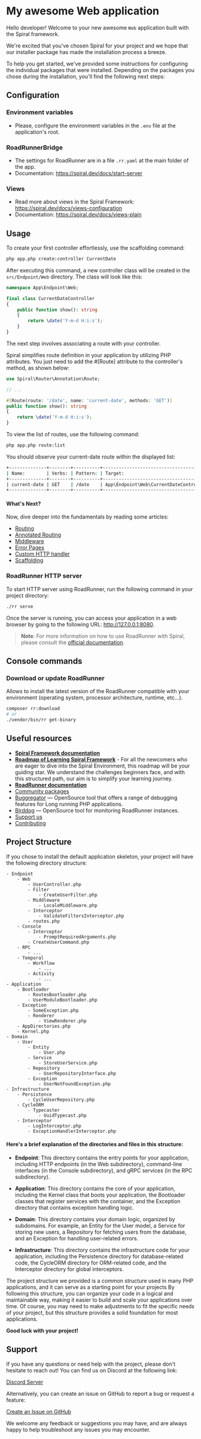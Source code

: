 # My awesome Web application

Hello developer! Welcome to your new awesome `Web` application built with the Spiral framework.

We're excited that you've chosen Spiral for your project and we hope that our installer package has made the
installation process a breeze.

To help you get started, we've provided some instructions for configuring the individual packages that were installed.
Depending on the packages you chose during the installation, you'll find the following next steps:

## Configuration

### Environment variables

- Please, configure the environment variables in the `.env` file at the application's root.


### RoadRunnerBridge

- The settings for RoadRunner are in a file `.rr.yaml` at the main folder of the app.
- Documentation: https://spiral.dev/docs/start-server


### Views

- Read more about views in the Spiral Framework: https://spiral.dev/docs/views-configuration
- Documentation: https://spiral.dev/docs/views-plain


## Usage

To create your first controller effortlessly, use the scaffolding command:

```bash
php app.php create:controller CurrentDate
```

After executing this command, a new controller class will be created in the `src/Endpoint/Web` directory. The
class will look like this:

```php
namespace App\Endpoint\Web;

final class CurrentDateController
{
    public function show(): string
    {
        return \date('Y-m-d H:i:s');
    }
}
```

The next step involves associating a route with your controller.

Spiral simplifies route definition in your application by utilizing PHP attributes. You just need to add the #[Route]
attribute to the controller's method, as shown below:

```php
use Spiral\Router\Annotation\Route;

// ...

#[Route(route: '/date', name: 'current-date', methods: 'GET')]
public function show(): string
{
    return \date('Y-m-d H:i:s');
}
```

To view the list of routes, use the following command:

```bash
php app.php route:list
```

You should observe your current-date route within the displayed list:

```bash
+--------------+--------+----------+------------------------------------------------+--------+
| Name:        | Verbs: | Pattern: | Target:                                        | Group: |
+--------------+--------+----------+------------------------------------------------+--------+
| current-date | GET    | /date    | App\Endpoint\Web\CurrentDateController->show   | web    |
+--------------+--------+----------+------------------------------------------------+--------+
```

#### What's Next?

Now, dive deeper into the fundamentals by reading some articles:

* [Routing](https://spiral.dev/docs/http-routing)
* [Annotated Routing](https://spiral.dev/docs/http-routing#attribute-based-routing)
* [Middleware](https://spiral.dev/docs/http-middleware)
* [Error Pages](https://spiral.dev/docs/http-errors)
* [Custom HTTP handler](https://spiral.dev/docs/cookbook-psr-15)
* [Scaffolding](https://spiral.dev/docs/basics-scaffolding)


### RoadRunner HTTP server

To start HTTP server using RoadRunner, run the following command in your project directory:

```bash
./rr serve
```

Once the server is running, you can access your application in a web browser by going to the following
URL: http://127.0.0.1:8080.

> **Note**:
> For more information on how to use RoadRunner with Spiral, please consult
> the [official documentation](https://spiral.dev/docs/start-server).


## Console commands

### Download or update RoadRunner

Allows to install the latest version of the RoadRunner compatible with your environment (operating system, processor
architecture, runtime, etc...).

```bash
composer rr:download
# or
./vendor/bin/rr get-binary
```

## Useful resources

- [**Spiral Framework documentation**](https://spiral.dev/docs)
- [**Roadmap of Learning Spiral Framework**](https://spiral.dev/roadmap) - For all the newcomers who are eager to dive into the Spiral Environment, this roadmap will be your guiding star. We understand the challenges beginners face, and with this structured path, our aim is to simplify your learning journey.
- [**RoadRunner documentation**](https://roadrunner.dev/docs)
- [Community packages](https://github.com/spiral-packages)
- [Buggregator](https://github.com/buggregator/server) — OpenSource tool that offers a range of debugging features for Long running PHP applications.
- [Birddog](https://github.com/roadrunner-server/birddog) — OpenSource tool for monitoring RoadRunner instances.
- [Support us](https://github.com/sponsors/roadrunner-server)
- [Contributing](https://spiral.dev/docs/about-contributing/)

## Project Structure

If you chose to install the default application skeleton, your project will have the following directory structure:

```
- Endpoint
    - Web
        - UserController.php
        - Filter
            - CreateUserFilter.php
        - Middleware
            - LocaleMiddleware.php
        - Interceptor
            - ValidateFiltersInterceptor.php
        - routes.php
    - Console
        - Interceptor
            - PromptRequiredArguments.php
        - CreateUserCommand.php
    - RPC
        - ...
    - Temporal
        - Workflow
            - ...
        - Activity
            - ...
- Application
    - Bootloader
        - RoutesBootloader.php
        - UserModuleBootloader.php
    - Exception
        - SomeException.php
        - Renderer
            - ViewRenderer.php
    - AppDirectories.php
    - Kernel.php
- Domain
    - User
        - Entity
            - User.php
        - Service
            - StoreUserService.php
        - Repository
            - UserRepositoryInterface.php
        - Exception
            - UserNotFoundException.php
- Infrastructure
    - Persistence
        - CycleUserRepository.php
    - CycleORM
        - Typecaster
            - UuidTypecast.php
    - Interceptor
        - LogInterceptor.php
        - ExceptionHandlerInterceptor.php
```

#### Here's a brief explanation of the directories and files in this structure:

- **Endpoint**: This directory contains the entry points for your application, including HTTP endpoints (in the Web
  subdirectory), command-line interfaces (in the Console subdirectory), and gRPC services (in the RPC subdirectory).

- **Application**: This directory contains the core of your application, including the Kernel class that boots your
  application, the Bootloader classes that register services with the container, and the Exception directory that
  contains exception handling logic.

- **Domain**: This directory contains your domain logic, organized by subdomains. For example, an Entity for the User
  model, a Service for storing new users, a Repository for fetching users from the database, and an Exception for
  handling user-related errors.

- **Infrastructure**: This directory contains the infrastructure code for your application, including the Persistence
  directory for database-related code, the CycleORM directory for ORM-related code, and the Interceptor directory for
  global interceptors.

The project structure we provided is a common structure used in many PHP applications, and it can serve as a starting
point for your projects By following this structure, you can organize your code in a logical and maintainable
way, making it easier to build and scale your applications over time. Of course, you may need to make adjustments to fit
the specific needs of your project, but this structure provides a solid foundation for most applications.

**Good luck with your project!**

## Support

If you have any questions or need help with the project, please don't hesitate to reach out! You can find us on Discord
at the following link:

[Discord Server](https://discord.gg/TFeEmCs)

Alternatively, you can create an issue on GitHub to report a bug or request a feature:

[Create an Issue on GitHub](https://github.com/spiral/framework/issues/new/choose)

We welcome any feedback or suggestions you may have, and are always happy to help troubleshoot any issues you may
encounter.
